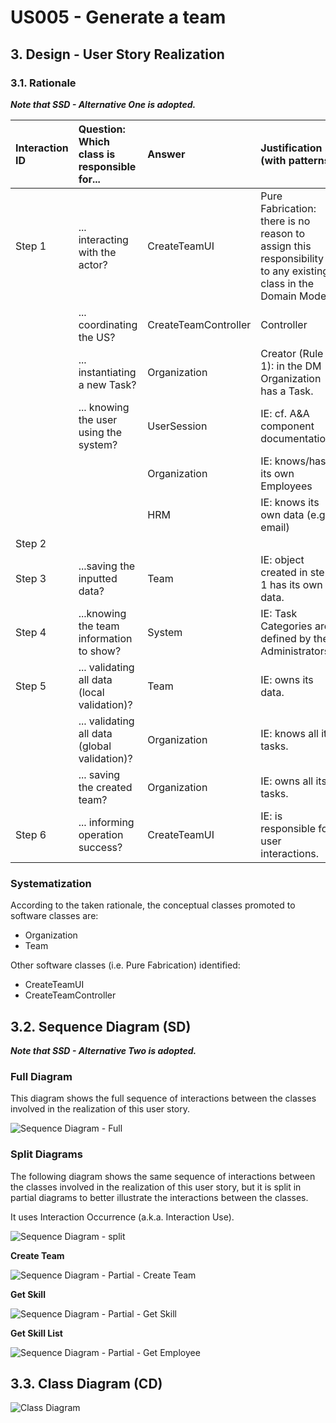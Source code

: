 # US005 - Generate a team

## 3. Design - User Story Realization 

### 3.1. Rationale

_**Note that SSD - Alternative One is adopted.**_

| Interaction ID | Question: Which class is responsible for...      | Answer               | Justification (with patterns)                                                                                   |
|:---------------|:-------------------------------------------------|:---------------------|:----------------------------------------------------------------------------------------------------------------|
| Step 1  		  | 	... interacting with the actor?              | CreateTeamUI         | Pure Fabrication: there is no reason to assign this responsibility to any existing class in the Domain Model.   |
| 			  	  | 	... coordinating the US?                     | CreateTeamController | Controller                                                                                                      |
| 			  	  | 	... instantiating a new Task?                | Organization         | Creator (Rule 1): in the DM Organization has a Task.                                                            |
| 			  	  | ... knowing the user using the system?           | UserSession          | IE: cf. A&A component documentation.                                                                            |
| 			  	  | 							                     | Organization         | IE: knows/has its own Employees                                                                                 |
| 			  	  | 							                     | HRM                  | IE: knows its own data (e.g. email)                                                                             |
| Step 2  		  | 							                     |                      |                                                                                                                 |
| Step 3  		  | 	...saving the inputted data?                 | Team                 | IE: object created in step 1 has its own data.                                                                  |
| Step 4  		  | 	...knowing the team information to show?     | System               | IE: Task Categories are defined by the Administrators.                                                          |
| Step 5  		  | 	... validating all data (local validation)?  | Team                 | IE: owns its data.                                                                                              | 
| 			  	  | 	... validating all data (global validation)? | Organization         | IE: knows all its tasks.                                                                                        | 
| 			  	  | 	... saving the created team?                 | Organization         | IE: owns all its tasks.                                                                                         | 
| Step 6  		  | 	... informing operation success?             | CreateTeamUI         | IE: is responsible for user interactions.                                                                       | 

### Systematization ##

According to the taken rationale, the conceptual classes promoted to software classes are: 

* Organization
* Team

Other software classes (i.e. Pure Fabrication) identified: 

* CreateTeamUI  
* CreateTeamController


## 3.2. Sequence Diagram (SD)

_**Note that SSD - Alternative Two is adopted.**_

### Full Diagram

This diagram shows the full sequence of interactions between the classes involved in the realization of this user story.

![Sequence Diagram - Full](svg/us005-sequence-diagram-full.svg)

### Split Diagrams

The following diagram shows the same sequence of interactions between the classes involved in the realization of this user story, but it is split in partial diagrams to better illustrate the interactions between the classes.

It uses Interaction Occurrence (a.k.a. Interaction Use).

![Sequence Diagram - split](svg/us005-sequence-diagram-split.svg)

**Create Team**

![Sequence Diagram - Partial - Create Team](svg/us005-sequence-diagram-partial-create-team.svg)

**Get Skill**

![Sequence Diagram - Partial - Get Skill](svg/us005-sequence-diagram-partial-get-skill.svg)

**Get Skill List**

![Sequence Diagram - Partial - Get Employee](svg/us005-sequence-diagram-partial-get-skill-list.svg)


## 3.3. Class Diagram (CD)

![Class Diagram](svg/us005-class-diagram.svg)